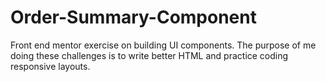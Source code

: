# Order-Summary-Component
Front end mentor exercise on building UI components.
The purpose of me doing these challenges is to write better HTML and practice coding responsive layouts.

